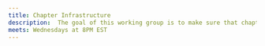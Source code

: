 ```yaml
---
title: Chapter Infrastructure
description:  The goal of this working group is to make sure that chapters have the IT infrastructure needed to organize. It's a broad goal and will first involve talking to every chapter and seeing what they currently have set up.
meets: Wednesdays at 8PM EST
---
```

